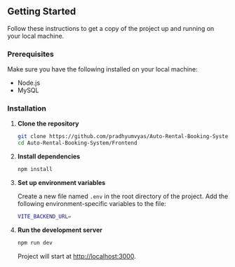 
## Getting Started

Follow these instructions to get a copy of the project up and running on your local machine.

### Prerequisites

Make sure you have the following installed on your local machine:

- Node.js
- MySQL

### Installation

1. **Clone the repository**

   ```bash
   git clone https://github.com/pradhyumvyas/Auto-Rental-Booking-System.git
   cd Auto-Rental-Booking-System/Frontend
   ```
2. **Install dependencies**

   ```bash
   npm install
   ```
3. **Set up environment variables**

   Create a new file named `.env` in the root directory of the project. Add the following environment-specific variables to the file:

   ```bash
   VITE_BACKEND_URL=
   ```
5. **Run the development server**
   
      ```bash
      npm run dev
      ```
   Project will start at [http://localhost:3000](http://localhost:3000).
   
